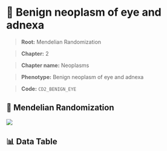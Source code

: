 # 🧪 Benign neoplasm of eye and adnexa

> **Root:** Mendelian Randomization

> **Chapter:** 2  

> **Chapter name:** Neoplasms

> **Phenotype:** Benign neoplasm of eye and adnexa  

> **Code:** `CD2_BENIGN_EYE`

## 🧬 Mendelian Randomization  

<img src="/MR/Figures/Forward/CD2_BENIGN_EYE.png"/>

## 📊 Data Table

<CsvTableMRF src="/public/MR/Data/Forward/CD2_BENIGN_EYE.csv"/>
